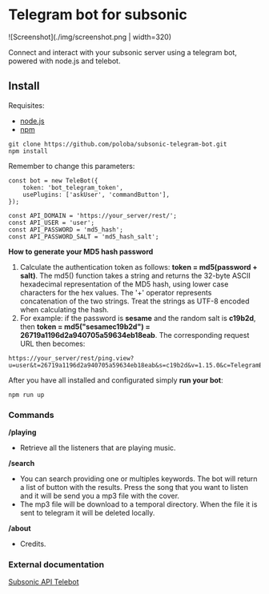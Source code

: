 # Telegram bot for subsonic

![Screenshot](./img/screenshot.png | width=320)

Connect and interact with your subsonic server using a telegram bot, powered with node.js and telebot.


## Install
Requisites:
- [node.js](https://nodejs.org/en/download/)
- [npm](https://www.npmjs.com/get-npm)

```
git clone https://github.com/poloba/subsonic-telegram-bot.git
npm install
```

Remember to change this parameters:
```
const bot = new TeleBot({
    token: 'bot_telegram_token',
    usePlugins: ['askUser', 'commandButton'],
});

const API_DOMAIN = 'https://your_server/rest/';
const API_USER = 'user';
const API_PASSWORD = 'md5_hash';
const API_PASSWORD_SALT = 'md5_hash_salt';
```

**How to generate your MD5 hash password**
1. Calculate the authentication token as follows: **token = md5(password + salt)**. The md5() function takes a string and returns the 32-byte ASCII hexadecimal representation of the MD5 hash, using lower case characters for the hex values. The '+' operator represents concatenation of the two strings. Treat the strings as UTF-8 encoded when calculating the hash.
2. For example: if the password is **sesame** and the random salt is **c19b2d**, then **token = md5("sesamec19b2d") = 26719a1196d2a940705a59634eb18eab**. The corresponding request URL then becomes:
```
https://your_server/rest/ping.view?u=user&t=26719a1196d2a940705a59634eb18eab&s=c19b2d&v=1.15.0&c=TelegramBot
```

After you have all installed and configurated simply **run your bot**:
```
npm run up
```

### Commands

**/playing**

- Retrieve all the listeners that are playing music.

**/search**

- You can search providing one or multiples keywords. The bot will return a list of button with the results.
Press the song that you want to listen and it will be send you a mp3 file with the cover.
- The mp3 file will be download to a temporal directory. When the file it is sent to telegram it will be deleted locally. 

**/about**

- Credits.


### External documentation

[Subsonic API ](http://www.subsonic.org/pages/api.jsp)
[Telebot](https://github.com/mullwar/telebot)
